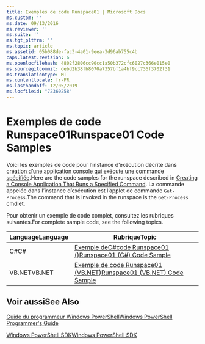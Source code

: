 ```yaml
---
title: Exemples de code Runspace01 | Microsoft Docs
ms.custom: ''
ms.date: 09/13/2016
ms.reviewer: ''
ms.suite: ''
ms.tgt_pltfrm: ''
ms.topic: article
ms.assetid: 05b088de-fac3-4a01-9eea-3d96ab755c4b
caps.latest.revision: 6
ms.openlocfilehash: 4802f2806cc90cc1a50b372cfc6027c366e015e0
ms.sourcegitcommit: debd2b38fb8070a7357bf1a4bf9cc736f3702f31
ms.translationtype: MT
ms.contentlocale: fr-FR
ms.lasthandoff: 12/05/2019
ms.locfileid: "72360258"
---
```

# <a name="runspace01-code-samples"></a><span data-ttu-id="7b4d2-102">Exemples de code Runspace01</span><span class="sxs-lookup"><span data-stu-id="7b4d2-102">Runspace01 Code Samples</span></span>

<span data-ttu-id="7b4d2-103">Voici les exemples de code pour l’instance d’exécution décrite dans [création d’une application console qui exécute une commande spécifiée](/dotnet/csharp/programming-guide/inside-a-program/hello-world-your-first-program).</span><span class="sxs-lookup"><span data-stu-id="7b4d2-103">Here are the code samples for the runspace described in [Creating a Console Application That Runs a Specified Command](/dotnet/csharp/programming-guide/inside-a-program/hello-world-your-first-program).</span></span> <span data-ttu-id="7b4d2-104">La commande appelée dans l’instance d’exécution est l’applet de commande `Get-Process`.</span><span class="sxs-lookup"><span data-stu-id="7b4d2-104">The command that is invoked in the runspace is the `Get-Process` cmdlet.</span></span>

<span data-ttu-id="7b4d2-105">Pour obtenir un exemple de code complet, consultez les rubriques suivantes.</span><span class="sxs-lookup"><span data-stu-id="7b4d2-105">For complete sample code, see the following topics.</span></span>

|<span data-ttu-id="7b4d2-106">Language</span><span class="sxs-lookup"><span data-stu-id="7b4d2-106">Language</span></span>|<span data-ttu-id="7b4d2-107">Rubrique</span><span class="sxs-lookup"><span data-stu-id="7b4d2-107">Topic</span></span>|
|--------------|-----------|
|<span data-ttu-id="7b4d2-108">C#</span><span class="sxs-lookup"><span data-stu-id="7b4d2-108">C#</span></span>|[<span data-ttu-id="7b4d2-109">Exemple deC#code Runspace01 ()</span><span class="sxs-lookup"><span data-stu-id="7b4d2-109">Runspace01 (C#) Code Sample</span></span>](./runspace01-csharp-code-sample.md)|
|<span data-ttu-id="7b4d2-110">VB.NET</span><span class="sxs-lookup"><span data-stu-id="7b4d2-110">VB.NET</span></span>|[<span data-ttu-id="7b4d2-111">Exemple de code Runspace01 (VB.NET)</span><span class="sxs-lookup"><span data-stu-id="7b4d2-111">Runspace01 (VB.NET) Code Sample</span></span>](./runspace01-vb-net-code-sample.md)|

## <a name="see-also"></a><span data-ttu-id="7b4d2-112">Voir aussi</span><span class="sxs-lookup"><span data-stu-id="7b4d2-112">See Also</span></span>

[<span data-ttu-id="7b4d2-113">Guide du programmeur Windows PowerShell</span><span class="sxs-lookup"><span data-stu-id="7b4d2-113">Windows PowerShell Programmer's Guide</span></span>](./windows-powershell-programmer-s-guide.md)

[<span data-ttu-id="7b4d2-114">Windows PowerShell SDK</span><span class="sxs-lookup"><span data-stu-id="7b4d2-114">Windows PowerShell SDK</span></span>](../windows-powershell-reference.md)